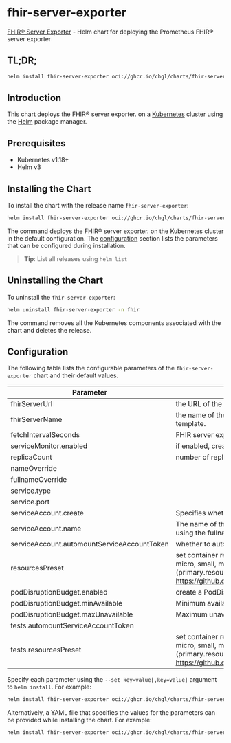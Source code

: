 # fhir-server-exporter

[FHIR® Server Exporter](https://github.com/chgl/fhir-server-exporter) - Helm chart for deploying the Prometheus FHIR® server exporter

## TL;DR;

```sh
helm install fhir-server-exporter oci://ghcr.io/chgl/charts/fhir-server-exporter --create-namespace -n fhir
```

## Introduction

This chart deploys the FHIR® server exporter. on a [Kubernetes](http://kubernetes.io) cluster using the [Helm](https://helm.sh) package manager.

## Prerequisites

- Kubernetes v1.18+
- Helm v3

## Installing the Chart

To install the chart with the release name `fhir-server-exporter`:

```sh
helm install fhir-server-exporter oci://ghcr.io/chgl/charts/fhir-server-exporter -n fhir
```

The command deploys the FHIR® server exporter. on the Kubernetes cluster in the default configuration. The [configuration](#configuration) section lists the parameters that can be configured during installation.

> **Tip**: List all releases using `helm list`

## Uninstalling the Chart

To uninstall the `fhir-server-exporter`:

```sh
helm uninstall fhir-server-exporter -n fhir
```

The command removes all the Kubernetes components associated with the chart and deletes the release.

## Configuration

The following table lists the configurable parameters of the `fhir-server-exporter` chart and their default values.

| Parameter                                   | Description                                                                                                                                                                                                                                                                                                                                   | Default                |
| ------------------------------------------- | --------------------------------------------------------------------------------------------------------------------------------------------------------------------------------------------------------------------------------------------------------------------------------------------------------------------------------------------- | ---------------------- |
| fhirServerUrl                               | the URL of the FHIR server whose metrics should be scraped. Interpreted as a template.                                                                                                                                                                                                                                                        | <code>""</code>        |
| fhirServerName                              | the name of the FHIR server (included in the metrics as `server_name`). Interpreted as a template.                                                                                                                                                                                                                                            | <code>""</code>        |
| fetchIntervalSeconds                        | FHIR server exporter fetch interval in seconds                                                                                                                                                                                                                                                                                                | <code>300</code>       |
| serviceMonitor.enabled                      | if enabled, creates a ServiceMonitor instance for Prometheus Operator-based monitoring                                                                                                                                                                                                                                                        | <code>false</code>     |
| replicaCount                                | number of replicas                                                                                                                                                                                                                                                                                                                            | <code>1</code>         |
| nameOverride                                |                                                                                                                                                                                                                                                                                                                                               | <code>""</code>        |
| fullnameOverride                            |                                                                                                                                                                                                                                                                                                                                               | <code>""</code>        |
| service.type                                |                                                                                                                                                                                                                                                                                                                                               | <code>ClusterIP</code> |
| service.port                                |                                                                                                                                                                                                                                                                                                                                               | <code>8080</code>      |
| serviceAccount.create                       | Specifies whether a service account should be created.                                                                                                                                                                                                                                                                                        | <code>true</code>      |
| serviceAccount.name                         | The name of the service account to use. If not set and create is true, a name is generated using the fullname template                                                                                                                                                                                                                        | <code>""</code>        |
| serviceAccount.automountServiceAccountToken | whether to automount the SA token                                                                                                                                                                                                                                                                                                             | <code>false</code>     |
| resourcesPreset                             | set container resources according to one common preset (allowed values: none, nano, micro, small, medium, large, xlarge, 2xlarge). This is ignored if primary.resources is set (primary.resources is recommended for production). More information: <https://github.com/bitnami/charts/blob/main/bitnami/common/templates/_resources.tpl#L15> | <code>"micro"</code>  |
| podDisruptionBudget.enabled                 | create a PodDisruptionBudget resource for the pods                                                                                                                                                                                                                                                                                            | <code>false</code>     |
| podDisruptionBudget.minAvailable            | Minimum available instances; ignored if there is no PodDisruptionBudget                                                                                                                                                                                                                                                                       | <code>1</code>         |
| podDisruptionBudget.maxUnavailable          | Maximum unavailable instances; ignored if there is no PodDisruptionBudget                                                                                                                                                                                                                                                                     | <code>""</code>        |
| tests.automountServiceAccountToken          |                                                                                                                                                                                                                                                                                                                                               | <code>false</code>     |
| tests.resourcesPreset                       | set container resources according to one common preset (allowed values: none, nano, micro, small, medium, large, xlarge, 2xlarge). This is ignored if primary.resources is set (primary.resources is recommended for production). More information: <https://github.com/bitnami/charts/blob/main/bitnami/common/templates/_resources.tpl#L15> | <code>"nano"</code>    |

Specify each parameter using the `--set key=value[,key=value]` argument to `helm install`. For example:

```sh
helm install fhir-server-exporter oci://ghcr.io/chgl/charts/fhir-server-exporter -n fhir --set fetchIntervalSeconds=300
```

Alternatively, a YAML file that specifies the values for the parameters can be provided while
installing the chart. For example:

```sh
helm install fhir-server-exporter oci://ghcr.io/chgl/charts/fhir-server-exporter -n fhir --values values.yaml
```
